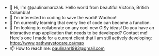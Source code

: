- 👋 Hi, I’m @paulinamarczak. Hello world from beautiful Victoria, British Columbia!
- 👀 I’m interested in coding to save the world! Woohoo!
- 🌱 I’m currently learning that every line of code can become a function. 
- 💞️ I’m looking to collaborate on any cool new GISy ideas! Do you have an interactive map application that needs to be developed? Contact me! Here's one I made for a current client that I am still actively developing: https://www.pathwaystocare.ca/map
- 📫 How to reach me: paulinam1993@gmail.com

